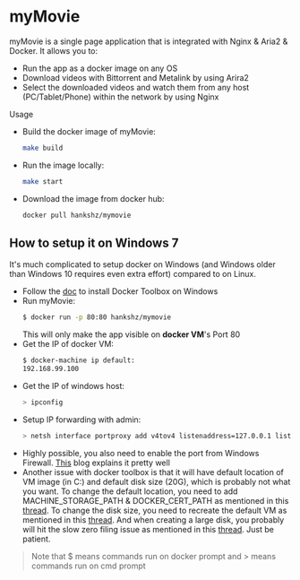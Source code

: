 # myMovie

myMovie is a single page application that is integrated with Nginx & Aria2 & Docker.
It allows you to:

  - Run the app as a docker image on any OS
  - Download videos with Bittorrent and Metalink by using Arira2
  - Select the downloaded videos and watch them from any host (PC/Tablet/Phone) within the network by using Nginx

Usage

  - Build the docker image of myMovie:
    ```sh
    make build
    ```
  - Run the image locally:
    ```sh
    make start
    ```
  - Download the image from docker hub:
    ```sh
    docker pull hankshz/mymovie
    ```

## How to setup it on Windows 7
It's much complicated to setup docker on Windows (and Windows older than Windows 10 requires even extra effort) compared to on Linux.

  - Follow the [doc](https://docs.docker.com/toolbox/toolbox_install_windows/) to install Docker Toolbox on Windows
  - Run myMovie:
    ```sh
    $ docker run -p 80:80 hankshz/mymovie
    ```
    This will only make the app visible on **docker VM**'s Port 80
  - Get the IP of docker VM:
    ```sh
    $ docker-machine ip default:
    192.168.99.100
    ```
  - Get the IP of windows host:
    ```sh
    > ipconfig
    ```
  - Setup IP forwarding with admin:
    ```sh
    > netsh interface portproxy add v4tov4 listenaddress=127.0.0.1 listenport=80 connectaddress=192.168.99.100 connectport=80
    ```
  - Highly possible, you also need to enable the port from Windows Firewall. [This](https://wiki.mcneel.com/zoo/window7firewall) blog explains it pretty well
  - Another issue with docker toolbox is that it will have default location of VM image (in C:) and default disk size (20G), which is probably not what you want. To change the default location, you need to add MACHINE_STORAGE_PATH & DOCKER_CERT_PATH as mentioned in this [thread](https://stackoverflow.com/a/37246965). To change the disk size, you need to recreate the default VM as mentioned in this [thread](https://stackoverflow.com/a/39812617). And when creating a large disk, you probably will hit the slow zero filing issue as mentioned in this [thread](https://github.com/docker/machine/issues/2788). Just be patient.
> Note that $ means commands run on docker prompt and > means commands run on cmd prompt
